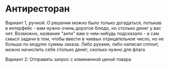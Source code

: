 # Антиресторан

Вариант 1, ручной: О решении можно было только догадаться, потыкав в интерфейс - вам нужно очень дорогое блюдо, но столько денег у вас нет.
Возможно, название "анти" вам о чем-нибудь подсказало - а сам смысл задачи в том, чтобы ввести в чаевых отрицательное число, но не больше по модулю суммы заказа. Либо руками, либо написал сплоит, можно начислить себе столько денег, сколько нужно для флага

Вариант 2: Отправить запрос с измененной ценой товара